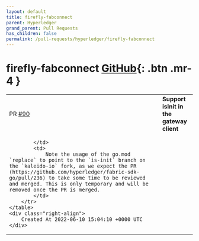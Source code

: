 ```yaml
---
layout: default
title: firefly-fabconnect
parent: Hyperledger
grand_parent: Pull Requests
has_children: false
permalink: /pull-requests/hyperledger/firefly-fabconnect
---
```


# firefly-fabconnect <span class="fs-3 right-align">[GitHub](https://github.com/hyperledger/firefly-fabconnect){: .btn .mr-4 }</span>


<div>
    <table>
        <tr>
            <td>
                PR <a href="https://github.com/hyperledger/firefly-fabconnect/pull/90" class=".btn">#90</a>
            </td>
            <td>
                <b>
                    Support isInit in the gateway client
                </b>
            </td>
        </tr>
        <tr>
            <td>
                
            </td>
            <td>
                Note the usage of the go.mod `replace` to point to the `is-init` branch on the `kaleido-io` fork, as we expect the PR (https://github.com/hyperledger/fabric-sdk-go/pull/236) to take some time to be reviewed and merged. This is only temporary and will be removed once the PR is merged.
            </td>
        </tr>
    </table>
    <div class="right-align">
        Created At 2022-06-10 15:04:10 +0000 UTC
    </div>
</div>


